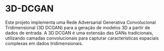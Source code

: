 # 3D-DCGAN
Este projeto implementa uma Rede Adversarial Generativa Convolucional Tridimensional (3D DCGAN) para a geração de modelos 3D a partir de dados de entrada. A 3D DCGAN é uma extensão das GANs tradicionais, utilizando camadas convolucionais para capturar características espaciais complexas em dados tridimensionais.
